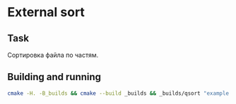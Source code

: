 # External sort

## Task

Сортировка файла по частям.

## Building and running

```bash
cmake -H. -B_builds && cmake --build _builds && _builds/qsort "example.txt"
```

